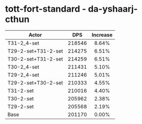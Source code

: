# tott-fort-standard - da-yshaarj-cthun
| Actor | DPS | Increase |
|---|:---:|:---:|
|T31-2_4-set|218546|8.64%|
|T29-2-set+T31-2-set|214275|6.51%|
|T30-2-set+T31-2-set|214259|6.51%|
|T30-2_4-set|211431|5.10%|
|T29-2_4-set|211246|5.01%|
|T29-2-set+T30-2-set|210333|4.55%|
|T31-2-set|210016|4.40%|
|T30-2-set|205962|2.38%|
|T29-2-set|205568|2.19%|
|Base|201170|0.00%|
